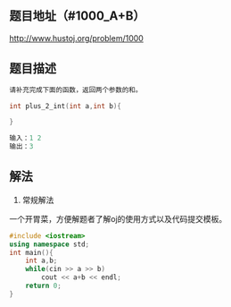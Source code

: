 ## 题目地址（#1000_A+B）

http://www.hustoj.org/problem/1000

## 题目描述

```cpp
请补充完成下面的函数，返回两个参数的和。

int plus_2_int(int a,int b){

}

输入：1 2
输出：3
```

## 解法

1. 常规解法

一个开胃菜，方便解题者了解oj的使用方式以及代码提交模板。

```cpp
#include <iostream>
using namespace std;
int main(){
    int a,b;
    while(cin >> a >> b)
        cout << a+b << endl;
	return 0;
}
```
